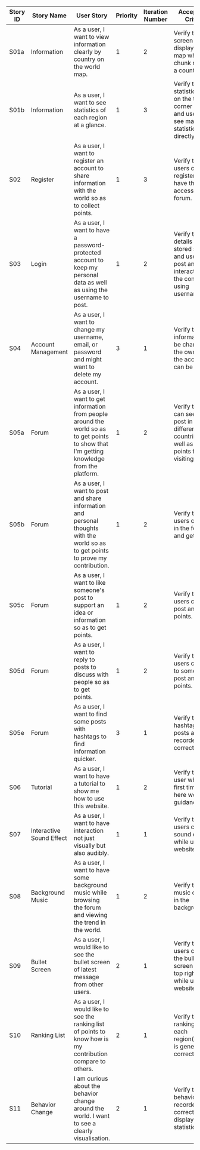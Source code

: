 | **Story ID** | **Story Name** | **User Story** | **Priority** | **Iteration Number** | **Acceptance Criteria** | **Notes** |
| ------------ | -------------- | -------------- | ------------ | -------------------- | ----------------------- | --------- |
| S01a         | Information    | As a user, I want to view information clearly by country on the world map. | 1 | 2 | Verify that the screen can display the map while each chunk refers to a country. | User can view the map without login. | 
| S01b         | Information    | As a user, I want to see statistics of each region at a glance. | 1 | 3 | Verify that the statistic block on the top left corner is clear and users can see major statistic directly. | |
| S02          | Register       | As a user, I want to register an account to share information with the world so as to collect points. | 1 | 3 | Verify that users can register and have the access to the forum. | |
| S03          | Login          | As a user, I want to have a password-protected account to keep my personal data as well as using the username to post. | 1 | 2 | Verify that user details is stored safely and users can post and interact with the community using username. | |
| S04          | Account Management | As a user, I want to change my username, email, or password and might want to delete my account. | 3 | 1 | Verify that user information can be changed by the owner and the account can be deleted. | |
| S05a         | Forum          | As a user, I want to get information from people around the world so as to get points to show that I'm getting knowledge from the platform. | 1 | 2 | Verify that user can see the post in different countries as well as get points from visiting them. | |
| S05b         | Forum          | As a user, I want to post and share information and personal thoughts with the world so as to get points to prove my contribution. | 1 | 2 | Verify that users can post in the forum and get points. | | 
| S05c         | Forum          | As a user, I want to like someone's post to support an idea or information so as to get points. | 1 | 2 | Verify that users can like a post and get points. | |
| S05d         | Forum          | As a user, I want to reply to posts to discuss with people so as to get points. | 1 | 2 | Verify that users can reply to someone's post and earn points. | |
| S05e         | Forum          | As a user, I want to find some posts with hashtags to find information quicker. | 3 | 1 | Verify that hashtags in posts are recorded correctly. | |
| S06          | Tutorial    | As a user, I want to have a tutorial to show me how to use this website. | 1 | 2 | Verify that the user who is the first time to be here would get guidance. | |
| S07          | Interactive Sound Effect | As a user, I want to have interaction not just visually but also audibly. | 1 | 1 | Verify that users can hear sound effect while using our website. | |
| S08          | Background Music | As a user, I want to have some background music while browsing the forum and viewing the trend in the world. | 1 | 2 | Verify that music can play in the background. | A control button could be added to mute/unmute the background music. | |
| S09          | Bullet Screen | As a user, I would like to see the bullet screen of latest message from other users. | 2 | 1 | Verify that users can see the bullet screen in the top right corner while using our websites. | |
| S10          | Ranking List | As a user, I would like to see the ranking list of points to know how is my contribution compare to others. | 2 | 1 | Verify that the ranking list in each region(country) is generated correctly. | |
| S11         | Behavior Change | I am curious about the behavior change around the world. I want to see a clearly visualisation. | 2 | 1 | Verify that user behaviour is recorded correctly and display in the statistic block. | |
